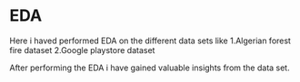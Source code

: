# EDA
Here i haved performed EDA on the different data sets like
    1.Algerian forest fire dataset
    2.Google playstore dataset
    
  After performing the EDA i have gained valuable insights from the data set.

